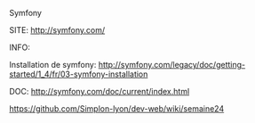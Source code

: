 

Symfony

SITE: http://symfony.com/


INFO:

Installation de symfony:  http://symfony.com/legacy/doc/getting-started/1_4/fr/03-symfony-installation

DOC: http://symfony.com/doc/current/index.html

https://github.com/Simplon-lyon/dev-web/wiki/semaine24


